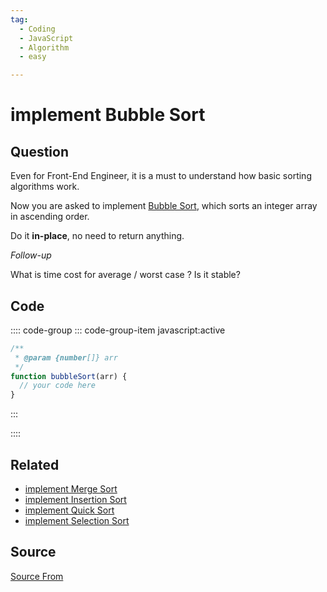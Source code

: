 ```yaml
---
tag:
  - Coding
  - JavaScript
  - Algorithm
  - easy

---
```

  
# implement Bubble Sort

## Question
Even for Front-End Engineer, it is a must to understand how basic sorting algorithms work.

Now you are asked to implement [Bubble Sort](https://en.wikipedia.org/wiki/Bubble_sort), which sorts an integer array in ascending order.

Do it **in-place**, no need to return anything.

_Follow-up_

What is time cost for average / worst case ? Is it stable?

## Code
:::: code-group
::: code-group-item javascript:active
```javascript
/**
 * @param {number[]} arr
 */
function bubbleSort(arr) {
  // your code here
}
```
:::
    
::::


## Related

+ [implement Merge Sort](./implement-Merge-Sort)
+ [implement Insertion Sort](./implement-Insertion-Sort)
+ [implement Quick Sort](./implement-Quick-Sort)
+ [implement Selection Sort](./implement-Selection-Sort)
##  Source
[Source From](https://bigfrontend.dev/problem/implement-Bubble-Sort)

  